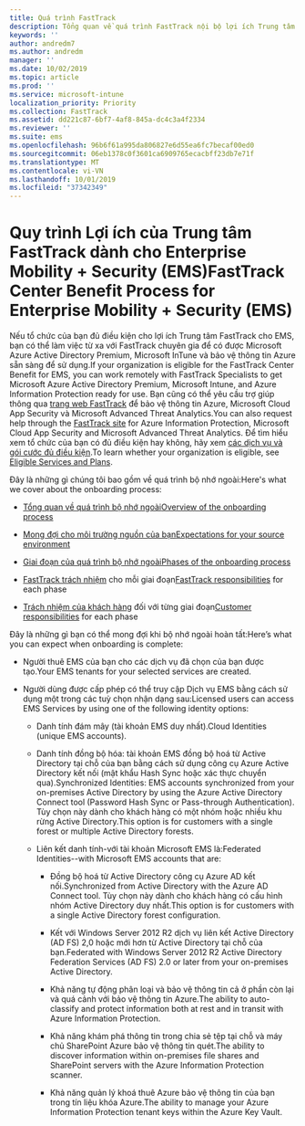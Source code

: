 ```yaml
---
title: Quá trình FastTrack
description: Tổng quan về quá trình FastTrack nội bộ lợi ích Trung tâm
keywords: ''
author: andredm7
ms.author: andredm
manager: ''
ms.date: 10/02/2019
ms.topic: article
ms.prod: ''
ms.service: microsoft-intune
localization_priority: Priority
ms.collection: FastTrack
ms.assetid: dd221c87-6bf7-4af8-845a-dc4c3a4f2334
ms.reviewer: ''
ms.suite: ems
ms.openlocfilehash: 96b6f61a995da806827e6d55ea6fc7becaf00ed0
ms.sourcegitcommit: 06eb1378c0f3601ca6909765ecacbff23db7e71f
ms.translationtype: MT
ms.contentlocale: vi-VN
ms.lasthandoff: 10/01/2019
ms.locfileid: "37342349"
---
```

# <a name="fasttrack-center-benefit-process-for-enterprise-mobility--security-ems"></a><span data-ttu-id="d51b9-103">Quy trình Lợi ích của Trung tâm FastTrack dành cho Enterprise Mobility + Security (EMS)</span><span class="sxs-lookup"><span data-stu-id="d51b9-103">FastTrack Center Benefit Process for Enterprise Mobility + Security (EMS)</span></span>
<span data-ttu-id="d51b9-104">Nếu tổ chức của bạn đủ điều kiện cho lợi ích Trung tâm FastTrack cho EMS, bạn có thể làm việc từ xa với FastTrack chuyên gia để có được Microsoft Azure Active Directory Premium, Microsoft InTune và bảo vệ thông tin Azure sẵn sàng để sử dụng.</span><span class="sxs-lookup"><span data-stu-id="d51b9-104">If your organization is eligible for the FastTrack Center Benefit for EMS, you can work remotely with FastTrack Specialists to get Microsoft Azure Active Directory Premium, Microsoft Intune, and Azure Information Protection ready for use.</span></span> <span data-ttu-id="d51b9-105">Bạn cũng có thể yêu cầu trợ giúp thông qua [trang web FastTrack](https://www.microsoft.com/fasttrack/microsoft-365/ems) để bảo vệ thông tin Azure, Microsoft Cloud App Security và Microsoft Advanced Threat Analytics.</span><span class="sxs-lookup"><span data-stu-id="d51b9-105">You can also request help through the [FastTrack site](https://www.microsoft.com/fasttrack/microsoft-365/ems) for Azure Information Protection, Microsoft Cloud App Security and Microsoft Advanced Threat Analytics.</span></span> <span data-ttu-id="d51b9-106">Để tìm hiểu xem tổ chức của bạn có đủ điều kiện hay không, hãy xem [các dịch vụ và gói cước đủ điều kiện](M365-eligible-services-and-plans.md).</span><span class="sxs-lookup"><span data-stu-id="d51b9-106">To learn whether your organization is eligible, see [Eligible Services and Plans](M365-eligible-services-and-plans.md).</span></span>


<span data-ttu-id="d51b9-107">Đây là những gì chúng tôi bao gồm về quá trình bộ nhớ ngoài:</span><span class="sxs-lookup"><span data-stu-id="d51b9-107">Here's what we cover about the onboarding process:</span></span>

-   [<span data-ttu-id="d51b9-108">Tổng quan về quá trình bộ nhớ ngoài</span><span class="sxs-lookup"><span data-stu-id="d51b9-108">Overview of the onboarding process</span></span>](EMS-fasttrack-benefit-overview.md)

-   [<span data-ttu-id="d51b9-109">Mong đợi cho môi trường nguồn của bạn</span><span class="sxs-lookup"><span data-stu-id="d51b9-109">Expectations for your source environment</span></span>](EMS-source-environment-expectations.md)

-   [<span data-ttu-id="d51b9-110">Giai đoạn của quá trình bộ nhớ ngoài</span><span class="sxs-lookup"><span data-stu-id="d51b9-110">Phases of the onboarding process</span></span>](EMS-onboarding-phases.md)

-   <span data-ttu-id="d51b9-111">[FastTrack trách nhiệm](EMS-fasttrack-responsibilities.md) cho mỗi giai đoạn</span><span class="sxs-lookup"><span data-stu-id="d51b9-111">[FastTrack responsibilities](EMS-fasttrack-responsibilities.md) for each phase</span></span>

-   <span data-ttu-id="d51b9-112">[Trách nhiệm của khách hàng](EMS-your-responsibilities.md) đối với từng giai đoạn</span><span class="sxs-lookup"><span data-stu-id="d51b9-112">[Customer responsibilities](EMS-your-responsibilities.md) for each phase</span></span>

<span data-ttu-id="d51b9-113">Đây là những gì bạn có thể mong đợi khi bộ nhớ ngoài hoàn tất:</span><span class="sxs-lookup"><span data-stu-id="d51b9-113">Here’s what you can expect when onboarding is complete:</span></span>

-   <span data-ttu-id="d51b9-114">Người thuê EMS của bạn cho các dịch vụ đã chọn của bạn được tạo.</span><span class="sxs-lookup"><span data-stu-id="d51b9-114">Your EMS tenants for your selected services are created.</span></span>

-   <span data-ttu-id="d51b9-115">Người dùng được cấp phép có thể truy cập Dịch vụ EMS bằng cách sử dụng một trong các tuỳ chọn nhận dạng sau:</span><span class="sxs-lookup"><span data-stu-id="d51b9-115">Licensed users can access EMS Services by using one of the following identity options:</span></span>

    -   <span data-ttu-id="d51b9-116">Danh tính đám mây (tài khoản EMS duy nhất).</span><span class="sxs-lookup"><span data-stu-id="d51b9-116">Cloud Identities (unique EMS accounts).</span></span>

    -   <span data-ttu-id="d51b9-117">Danh tính đồng bộ hóa: tài khoản EMS đồng bộ hoá từ Active Directory tại chỗ của bạn bằng cách sử dụng công cụ Azure Active Directory kết nối (mật khẩu Hash Sync hoặc xác thực chuyển qua).</span><span class="sxs-lookup"><span data-stu-id="d51b9-117">Synchronized Identities: EMS accounts synchronized from your on-premises Active Directory by using the Azure Active Directory Connect tool (Password Hash Sync or Pass-through Authentication).</span></span> <span data-ttu-id="d51b9-118">Tùy chọn này dành cho khách hàng có một nhóm hoặc nhiều khu rừng Active Directory.</span><span class="sxs-lookup"><span data-stu-id="d51b9-118">This option is for customers with a single forest or multiple Active Directory forests.</span></span>

    -   <span data-ttu-id="d51b9-119">Liên kết danh tính-với tài khoản Microsoft EMS là:</span><span class="sxs-lookup"><span data-stu-id="d51b9-119">Federated Identities--with Microsoft EMS accounts that are:</span></span>

        -   <span data-ttu-id="d51b9-120">Đồng bộ hoá từ Active Directory công cụ Azure AD kết nối.</span><span class="sxs-lookup"><span data-stu-id="d51b9-120">Synchronized from Active Directory with the Azure AD Connect tool.</span></span> <span data-ttu-id="d51b9-121">Tùy chọn này dành cho khách hàng có cấu hình nhóm Active Directory duy nhất.</span><span class="sxs-lookup"><span data-stu-id="d51b9-121">This option is for customers with a single Active Directory forest configuration.</span></span>

        -   <span data-ttu-id="d51b9-122">Kết với Windows Server 2012 R2 dịch vụ liên kết Active Directory (AD FS) 2,0 hoặc mới hơn từ Active Directory tại chỗ của bạn.</span><span class="sxs-lookup"><span data-stu-id="d51b9-122">Federated with Windows Server 2012 R2 Active Directory Federation Services (AD FS) 2.0 or later from your on-premises Active Directory.</span></span>

        -   <span data-ttu-id="d51b9-123">Khả năng tự động phân loại và bảo vệ thông tin cả ở phần còn lại và quá cảnh với bảo vệ thông tin Azure.</span><span class="sxs-lookup"><span data-stu-id="d51b9-123">The ability to auto-classify and protect information both at rest and in transit with Azure Information Protection.</span></span> 

        -   <span data-ttu-id="d51b9-124">Khả năng khám phá thông tin trong chia sẻ tệp tại chỗ và máy chủ SharePoint Azure bảo vệ thông tin quét.</span><span class="sxs-lookup"><span data-stu-id="d51b9-124">The ability to discover information within on-premises file shares and SharePoint servers with the Azure Information Protection scanner.</span></span> 

        -   <span data-ttu-id="d51b9-125">Khả năng quản lý khoá thuê Azure bảo vệ thông tin của bạn trong tín liệu khóa Azure.</span><span class="sxs-lookup"><span data-stu-id="d51b9-125">The ability to manage your Azure Information Protection tenant keys within the Azure Key Vault.</span></span> 
